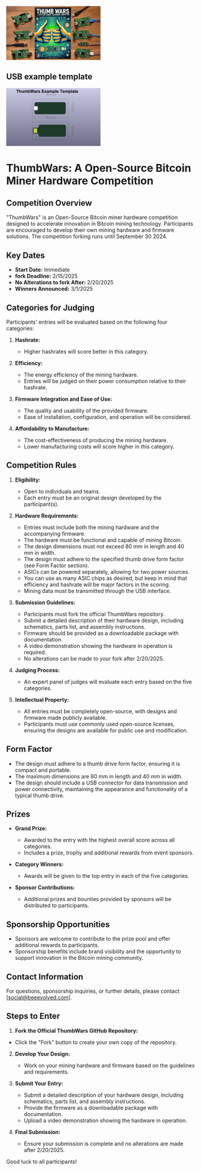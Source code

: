 
 <img src="https://github.com/BeeEvolved/ThumbWars/blob/main/images/banner.jpg" style="width: 50%;" >

 ## USB example template

  <img src="https://github.com/BeeEvolved/ThumbWars/blob/main/images/example%20template.jpg" style="width: 50%;" >

# ThumbWars: A Open-Source Bitcoin Miner Hardware Competition

## Competition Overview
"ThumbWars" is an Open-Source Bitcoin miner hardware competition designed to accelerate innovation in Bitcoin mining technology. Participants are encouraged to develop their own mining hardware and firmware solutions. The competition forking runs until September 30 2024.

## Key Dates
- **Start Date:** Immediate
- **fork Deadline:** 2/15/2025
- **No Alterations to fork After:** 2/20/2025
- **Winners Announced:** 3/1/2025

## Categories for Judging
Participants' entries will be evaluated based on the following four categories:

1. **Hashrate:**
   - Higher hashrates will score better in this category.

2. **Efficiency:**
   - The energy efficiency of the mining hardware.
   - Entries will be judged on their power consumption relative to their hashrate.

3. **Firmware Integration and Ease of Use:**
   - The quality and usability of the provided firmware.
   - Ease of installation, configuration, and operation will be considered.

4. **Affordability to Manufacture:**
   - The cost-effectiveness of producing the mining hardware.
   - Lower manufacturing costs will score higher in this category.


## Competition Rules
1. **Eligibility:**
   - Open to individuals and teams.
   - Each entry must be an original design developed by the participant(s).

2. **Hardware Requirements:**
   - Entries must include both the mining hardware and the accompanying firmware.
   - The hardware must be functional and capable of mining Bitcoin.
   - The design dimensions must not exceed 80 mm in length and 40 mm in width.
   - The design must adhere to the specified thumb drive form factor (see Form Factor section).
   - ASICs can be powered separately, allowing for two power sources.
   - You can use as many ASIC chips as desired, but keep in mind that efficiency and hashrate will be major factors in the scoring.
   - Mining data must be transmitted through the USB interface.

3. **Submission Guidelines:**
   - Participants must fork the official ThumbWars repository.
   - Submit a detailed description of their hardware design, including schematics, parts list, and assembly instructions.
   - Firmware should be provided as a downloadable package with documentation.
   - A video demonstration showing the hardware in operation is required.
   - No alterations can be made to your fork after 2/20/2025.

4. **Judging Process:**
   - An expert panel of judges will evaluate each entry based on the five categories.
   
5. **Intellectual Property:**
   - All entries must be completely open-source, with designs and firmware made publicly available.
   - Participants must use commonly used open-source licenses, ensuring the designs are available for public use and modification.

## Form Factor
- The design must adhere to a thumb drive form factor, ensuring it is compact and portable.
- The maximum dimensions are 80 mm in length and 40 mm in width.
- The design should include a USB connector for data transmission and power connectivity, maintaining the appearance and functionality of a typical thumb drive.

## Prizes
- **Grand Prize:**
  - Awarded to the entry with the highest overall score across all categories.
  - Includes a prize, trophy and additional rewards from event sponsors.

- **Category Winners:**
  - Awards will be given to the top entry in each of the five categories.

- **Sponsor Contributions:**
  - Additional prizes and bounties provided by sponsors will be distributed to participants.

## Sponsorship Opportunities
- Sponsors are welcome to contribute to the prize pool and offer additional rewards to participants.
- Sponsorship benefits include brand visibility and the opportunity to support innovation in the Bitcoin mining community.

## Contact Information
For questions, sponsorship inquiries, or further details, please contact [social@beeevolved.com].

## Steps to Enter
1. **Fork the Official ThumbWars GitHub Repository:**
  - Click the "Fork" button to create your own copy of the repository.

2. **Develop Your Design:**
   - Work on your mining hardware and firmware based on the guidelines and requirements.

3. **Submit Your Entry:**
   - Submit a detailed description of your hardware design, including schematics, parts list, and assembly instructions.
   - Provide the firmware as a downloadable package with documentation.
   - Upload a video demonstration showing the hardware in operation.

4. **Final Submission:**
   - Ensure your submission is complete and no alterations are made after 2/20/2025.



 Good luck to all participants!
